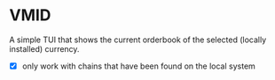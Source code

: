 # VMID

A simple TUI that shows the current orderbook of the selected (locally installed) currency.

- [x] only work with chains that have been found on the local system
